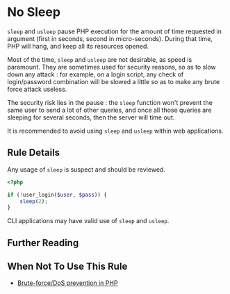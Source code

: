 <!-- Security -->
# No Sleep 

`sleep` and `usleep` pause PHP execution for the amount of time requested in argument (first in seconds, second in micro-seconds). During that time, PHP will hang, and keep all its resources opened. 

Most of the time, `sleep` and `usleep` are not desirable, as speed is paramount. They are sometimes used for security reasons, so as to slow down any attack : for example, on a login script, any check of login/password combination will be slowed a little so as to make any brute force attack useless. 

The security risk lies in the pause : the `sleep` function won't prevent the same user to send a lot of other queries, and once all those queries are sleeping for several seconds, then the server will time out.  

It is recommended to avoid using `sleep` and `usleep` within web applications. 

## Rule Details


Any usage of `sleep` is suspect and should be reviewed.

```php
<?php

if (!user_login($user, $pass)) {
	sleep(2);
}

```

CLI applications may have valid use of `sleep` and `usleep`.

## Further Reading 
## When Not To Use This Rule

* [Brute-force/DoS prevention in PHP](http://stackoverflow.com/questions/1727329/brute-force-dos-prevention-in-php)